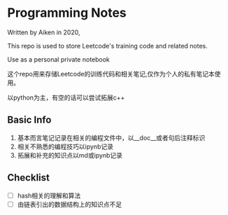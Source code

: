 # Programming Notes 

Written by Aiken in 2020,

This repo is used to store Leetcode's training code and related notes. 

Use as a personal private notebook



这个repo用来存储Leetcode的训练代码和相关笔记,仅作为个人的私有笔记本使用。

以python为主，有空的话可以尝试拓展c++

## Basic Info

1. 基本而言笔记记录在相关的编程文件中，以\_\_doc\_\_或者句后注释标识
2. 相关不熟悉的编程技巧以ipynb记录
3. 拓展和补充的知识点以md或ipynb记录



## Checklist

- [ ] hash相关的理解和算法
- [ ] 由链表引出的数据结构上的知识点不足